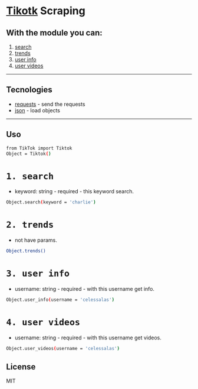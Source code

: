 # [Tikotk](https://www.tiktok.com/) Scraping

## With the module you can:
1. [search ](#1-search)
2. [trends](#2-trends)
3. [user info ](#3-user-info)
4. [user videos](#4-user-videos)


- - -
## Tecnologies
- [requests] - send the requests
- [json] - load objects
- - -
## Uso
```sh
from TikTok import Tiktok
Object = Tiktok()
```
# `1. search`
- keyword: string - required - this keyword search.

```sh
Object.search(keyword = 'charlie')
```
# `2. trends`
- not have params.

```sh
Object.trends()
```
# `3. user info`
- username: string - required - with this username get info.

```sh
Object.user_info(username = 'celessalas')
```
# `4. user videos`
- username: string - required - with this username get videos.

```sh
Object.user_videos(username = 'celessalas')
```

## License

MIT


   [requests]: <https://docs.python-requests.org/en/master/>
   [json]: <https://docs.python.org/3/library/json.html>
